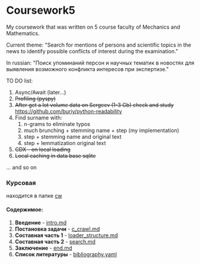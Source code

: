 # Coursework5
My coursework that was written on 5 course faculty of Mechanics and Mathematics.

Current theme: "Search for mentions of persons and scientific topics in the news to identify possible conflicts of interest during the examination."

In russian: "Поиск упоминаний персон и научных тематик в новостях для выявления возможного конфликта интересов при экспертизе."

TO DO list:
1. Async/Await (later...)
2. ~~Profiling (pyspy)~~
3. ~~After get a lot volume data on Sergeev (1-3 Gb) check and study~~ https://github.com/buriy/python-readability
4. Find surname with:
    1. n-grams to eliminate typos
    1. much brunching + stemming name + step (my implementation)
    2. step + stemming name and original text
    3. step + lemmatization original text
5. ~~CDX - on local loading~~
6. ~~Local caching in data base sqlite~~

... and so on

### Курсовая
находится в папке [cw](https://github.com/Mikhail356/Coursework5/tree/master/text)
#### Содержимое:
1. __Введение__ - [intro.md](https://github.com/Mikhail356/Coursework5/blob/master/text/intro.md)
1. __Постановка задачи__ - [c_crawl.md](https://github.com/Mikhail356/Coursework5/blob/master/text/c_crawl.md)
1. __Составная часть 1__ - [loader_structure.md](https://github.com/Mikhail356/Coursework5/blob/master/text/loader_structure.md)
1. __Составная часть 2__ - [search.md](https://github.com/Mikhail356/Coursework5/blob/master/text/real.md)
1. __Заключение__ - [end.md](https://github.com/Mikhail356/Coursework5/blob/master/text/end.md)
1. __Список литературы__ - [bibliography.yaml](https://github.com/Mikhail356/Coursework5/blob/master/text/bibliography.yaml)